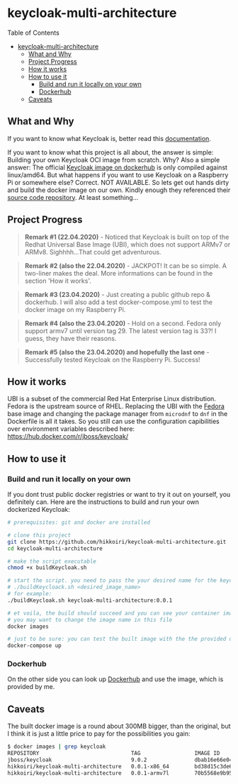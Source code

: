 # keycloak-multi-architecture

Table of Contents
- [keycloak-multi-architecture](#keycloak-multi-architecture)
  - [What and Why](#what-and-why)
  - [Project Progress](#project-progress)
  - [How it works](#how-it-works)
  - [How to use it](#how-to-use-it)
    - [Build and run it locally on your own](#build-and-run-it-locally-on-your-own)
    - [Dockerhub](#dockerhub)
  - [Caveats](#caveats)

## What and Why

If you want to know what Keycloak is, better read this [documentation](https://www.keycloak.org/).

If you want to know what this project is all about, the answer is simple: Building your own Keycloak OCI image from scratch.
Why? Also a simple answer: The official [Keycloak image on dockerhub](https://hub.docker.com/r/jboss/keycloak/) is only compiled against linux/amd64. But what happens if you want to use Keycloak on a Raspberry Pi or somewhere else? Correct. NOT AVAILABLE. So lets get out hands dirty and build the docker image on our own. Kindly enough they referenced their [source code repository](https://github.com/keycloak/keycloak-containers). At least something...

## Project Progress

> **Remark #1 (22.04.2020)** - Noticed that Keycloak is built on top of the Redhat Universal Base Image (UBI), which does not support ARMv7 or ARMv8. Sighhhh...That could get adventurous.

> **Remark #2 (also the 22.04.2020)** - JACKPOT! It can be so simple. A two-liner makes the deal. More informations can be found in the section 'How it works'.

> **Remark #3 (23.04.2020)** - Just creating a public github repo & dockerhub. I will also add a test docker-compose.yml to test the docker image on my Raspberry Pi.

> **Remark #4 (also the 23.04.2020)** - Hold on a second. Fedora only support armv7 until version tag 29. The latest version tag is 33?! I guess, they have their reasons.

> **Remark #5 (also the 23.04.2020) and hopefully the last one** - Successfully tested Keycloak on the Raspberry Pi. Success!

## How it works

UBI is a subset of the commercial Red Hat Enterprise Linux distribution. Fedora is the upstream source of RHEL.
Replacing the UBI with the [Fedora](https://hub.docker.com/_/fedora?tab=description) base image and changing the package manager from `microdnf` to `dnf`  in the Dockerfile is all it takes. So you still can use the configuration capibilities over environment variables described here: https://hub.docker.com/r/jboss/keycloak/

## How to use it

### Build and run it locally on your own

If you dont trust public docker registries or want to try it out on yourself, you definitely can. Here are the instructions to build and run your own dockerized Keycloak:

```bash
# prerequisites: git and docker are installed

# clone this project
git clone https://github.com/hikkoiri/keycloak-multi-architecture.git
cd keycloak-multi-architecture

# make the script executable
chmod +x buildKeycloak.sh

# start the script. you need to pass the your desired name for the keycloak image as parameter, like:
# ./buildKeycloack.sh <desired_image_name>
# for example:
./buildKeycloak.sh keycloak-multi-architecture:0.0.1

# et voila, the build should succeed and you can see your container image in the most recently created images
# you may want to change the image name in this file
docker images

# just to be sure: you can test the built image with the the provided docker-compose sample
docker-compose up
```

### Dockerhub

On the other side you can look up [Dockerhub](https://hub.docker.com/repository/docker/hikkoiri/keycloak-multi-architecture) and use the image, which is provided by me.

## Caveats

The built docker image is a round about 300MB bigger, than the original, but I think it is just a little price to pay for the possibilities you gain:

```bash
$ docker images | grep keycloak
REPOSITORY                             TAG                 IMAGE ID            CREATED             SIZE
jboss/keycloak                         9.0.2               dbab16e66e04        4 weeks ago         643MB
hikkoiri/keycloak-multi-architecture   0.0.1-x86_64        bd38d15c3de6        10 minutes ago      987MB
hikkoiri/keycloak-multi-architecture   0.0.1-armv7l        70b5568e9b95        9 seconds ago       879MB
```
